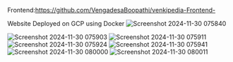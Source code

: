 Frontend:https://github.com/VengadesaBoopathi/venkipedia-Frontend-

Website Deployed on GCP using Docker
![Screenshot 2024-11-30 075840](https://github.com/user-attachments/assets/0bf90bdd-4d3b-4fb2-bcbd-03f277381d7f)

![Screenshot 2024-11-30 075903](https://github.com/user-attachments/assets/8bd598c5-e681-411a-b645-5eb0b6607568)
![Screenshot 2024-11-30 075911](https://github.com/user-attachments/assets/9282135f-9d39-4f5b-8d82-1f55126f6f97)
![Screenshot 2024-11-30 075924](https://github.com/user-attachments/assets/df9abcc0-ce2d-48f8-a673-5fd7386caa55)
![Screenshot 2024-11-30 075941](https://github.com/user-attachments/assets/ad5ba45e-5d07-4655-9253-32064212f20e)
![Screenshot 2024-11-30 080000](https://github.com/user-attachments/assets/3e666d82-2e4b-4f01-a5a7-06f1b010d689)
![Screenshot 2024-11-30 080011](https://github.com/user-attachments/assets/48b4537d-3c31-4a05-8d55-d8fbde01f37d)
